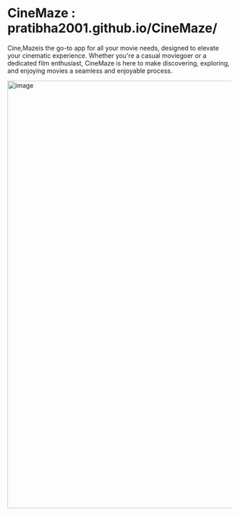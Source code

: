 # CineMaze : pratibha2001.github.io/CineMaze/
Cine,Mazeis the go-to app for all your movie needs, designed to elevate your cinematic experience. Whether you're a casual moviegoer or a dedicated film enthusiast, CineMaze is here to make discovering, exploring, and enjoying movies a seamless and enjoyable process.


<img width="960" alt="image" src="https://github.com/pratibha2001/CineMaze/assets/85070588/c851076b-178d-48a2-a4eb-d4007e94b8e0">
